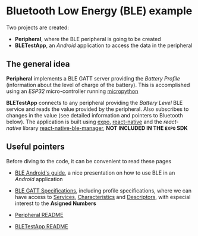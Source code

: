 # Bluetooth Low Energy (BLE) example

Two projects are created:

* **Peripheral**, where the BLE peripheral is going to be created
* **BLETestApp**, an _Android_ application to access the data in the peripheral

## The general idea

**Peripheral** implements a BLE GATT server providing the _Battery Profile_ (information about the level of charge of the battery). This is accomplished using an _ESP32_ micro-controller running [micropython](https://micropython.org)

**BLETestApp** connects to any peripheral providing the _Battery Level_ BLE service and reads the value provided by the 
peripheral. Also subscribes to changes in the value (see detailed information and pointers to Bluetooth below). The application is built using [expo](https://expo.io), [react-native](https://reactnative.dev) and the _react-native_ library
[react-native-ble-manager](https://www.npmjs.com/package/react-native-ble-manager), **NOT INCLUDED IN THE `EXPO` SDK**

## Useful pointers

Before diving to the code, it can be convenient to read these pages

* [BLE Android's guide](https://developer.android.com/guide/topics/connectivity/bluetooth-le), a nice presentation on how
to use BLE in an _Android_ application

* [BLE GATT Specifications](https://www.bluetooth.com/specifications/gatt/), including profile specifications, where we can have access to [Services](https://www.bluetooth.com/specifications/gatt/services/), [Characteristics](https://www.bluetooth.com/specifications/gatt/characteristics/) and [Descriptors](https://www.bluetooth.com/specifications/gatt/descriptors/), with especial interest to the **Asigned Numbers**


* [Peripheral README](Peripheral/README.md)

* [BLETestApp README](BLETestApp/README.md)




